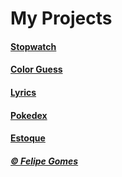 # My Projects

#### [Stopwatch](https://fomes.github.io/stopwatch)

#### [Color Guess](https://fomes.github.io/color.guess)

#### [Lyrics](https://fomes.github.io/lyrics)

#### [Pokedex](https://fomes.github.io/pokedex/)

#### [Estoque](https://fomes.github.io/sistema-estoque/)

##### [© Felipe Gomes](https://github.com/fomes/fomes.github.io)
